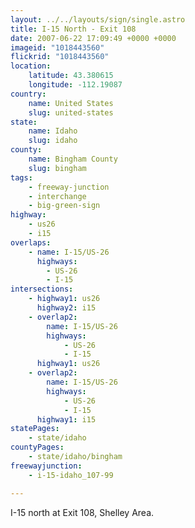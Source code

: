 ```yaml
---
layout: ../../layouts/sign/single.astro
title: I-15 North - Exit 108
date: 2007-06-22 17:09:49 +0000 +0000
imageid: "1018443560"
flickrid: "1018443560"
location:
    latitude: 43.380615
    longitude: -112.19087
country:
    name: United States
    slug: united-states
state:
    name: Idaho
    slug: idaho
county:
    name: Bingham County
    slug: bingham
tags:
    - freeway-junction
    - interchange
    - big-green-sign
highway:
    - us26
    - i15
overlaps:
    - name: I-15/US-26
      highways:
        - US-26
        - I-15
intersections:
    - highway1: us26
      highway2: i15
    - overlap2:
        name: I-15/US-26
        highways:
            - US-26
            - I-15
      highway1: us26
    - overlap2:
        name: I-15/US-26
        highways:
            - US-26
            - I-15
      highway1: i15
statePages:
    - state/idaho
countyPages:
    - state/idaho/bingham
freewayjunction:
    - i-15-idaho_107-99

---
```

I-15 north at Exit 108, Shelley Area.